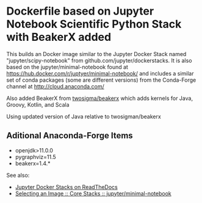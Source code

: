# Dockerfile based on Jupyter Notebook Scientific Python Stack with BeakerX added

This builds an Docker image similar to the Jupyter Docker Stack named "jupyter/scipy-notebook" from github.com/jupyter/dockerstacks.
It is also based on the jupyter/minimal-notebook found at https://hub.docker.com/r/juptyer/minimal-notebook/ and includes a similar
set of conda packages (some are different versions) from the Conda-Forge channel at http://cloud.anaconda.com/

Also added BeakerX from [twosigma/beakerx](https://github.com/twosigma/beakerx) which adds kernels for Java, Groovy, Kotlin, and Scala

Using updated version of Java relative to twosigman/beakerx

## Aditional Anaconda-Forge Items
- openjdk>11.0.0
- pygraphviz=11.5
- beakerx=1.4.*

See also:
* [Jupyter Docker Stacks on ReadTheDocs](http://jupyter-docker-stacks.readthedocs.io/en/latest/index.html)
* [Selecting an Image :: Core Stacks :: jupyter/minimal-notebook](http://jupyter-docker-stacks.readthedocs.io/en/latest/using/selecting.html#jupyter-minimal-notebook)
